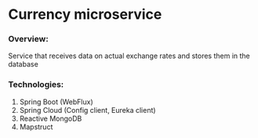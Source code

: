 # Currency microservice

### Overview:

Service that receives data on actual exchange rates and stores them in the database

### Technologies:

1. Spring Boot (WebFlux)
2. Spring Cloud (Config client, Eureka client)
3. Reactive MongoDB
4. Mapstruct
